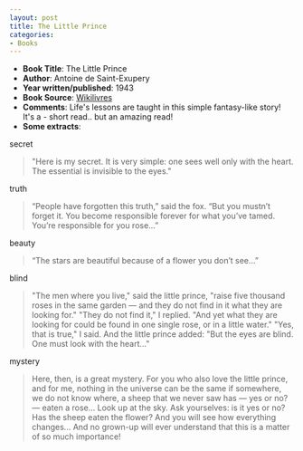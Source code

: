 ```yaml
---
layout: post
title: The Little Prince
categories:
- Books
---
```



- **Book Title**: The Little Prince
- **Author**: Antoine de Saint-Exupery
- **Year written/published**: 1943
- **Book Source**: [Wikilivres](http://wikilivres.info/wiki/The_Little_Prince)
- **Comments**: Life's lessons are taught in this simple fantasy-like story! It's a - short read.. but an amazing read!
- **Some extracts**:

secret

> "Here is my secret. It is very simple: one sees well only with the heart. The essential is invisible to the eyes."

truth

> “People have forgotten this truth,” said the fox. “But you mustn’t forget it. You become responsible forever for what you’ve tamed. You’re responsible for you rose…”

beauty

> “The stars are beautiful because of a flower you don’t see…”

blind

> "The men where you live," said the little prince, "raise five thousand roses in the same garden — and they do not find in it what they are looking for." "They do not find it," I replied. "And yet what they are looking for could be found in one single rose, or in a little water." "Yes, that is true," I said. And the little prince added: "But the eyes are blind. One must look with the heart..."

mystery

> Here, then, is a great mystery. For you who also love the little prince, and for me, nothing in the universe can be the same if somewhere, we do not know where, a sheep that we never saw has — yes or no? — eaten a rose... Look up at the sky. Ask yourselves: is it yes or no? Has the sheep eaten the flower? And you will see how everything changes... And no grown-up will ever understand that this is a matter of so much importance!
